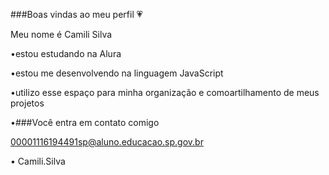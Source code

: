 ###Boas vindas ao meu perfil 💗

Meu nome é Camili Silva

•estou estudando na Alura

•estou me desenvolvendo na linguagem JavaScript

•utilizo esse espaço para minha organização e comoartilhamento de meus projetos 


•###Você entra em contato comigo 

00001116194491sp@aluno.educacao.sp.gov.br

• Camili.Silva
